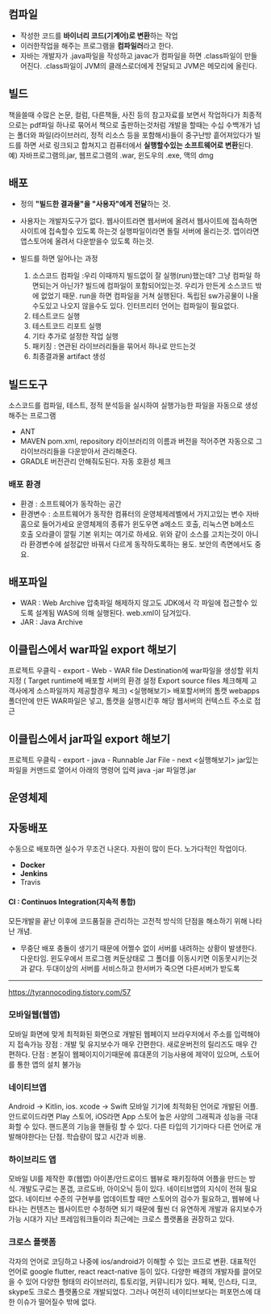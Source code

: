 ## 컴파일
  - 작성한 코드를 **바이너리 코드(기계어)로 변환**하는 작업
  - 이러한작업을 해주는 프로그램을 **컴파일러**라고 한다.
  - 자바는 개발자가 .java파일을 작성하고 javac가 컴파일을 하면 .class파일이 만들어진다.
  .class파일이 JVM의 클래스로더에게 전달되고 JVM은 메모리에 올린다.


## 빌드
  책을쓸때 수많은 논문, 컬럼, 다른책들, 사진 등의 참고자료를 보면서 작업하다가 최종적으로는 pdf파일 하나로 묶어서 책으로 출판하는것처럼
  개발을 할때는 수십 수백개가 넘는 폴더와 파일(라이브러리, 정적 리소스 등을 포함해서)들이 중구난방 흩어져있다가
  빌드를 하면 서로 링크되고 합쳐지고 컴퓨터에서 **실행할수있는 소프트웨어로 변환**된다.
  예) 자바프로그램의.jar,  웹프로그램의 .war, 윈도우의 .exe,  맥의 dmg


## 배포
- 정의
  **"빌드한 결과물"을 "사용자"에게 전달**하는 것.
- 사용자는 개발자도구가 없다.
  웹사이트라면 웹서버에 올려서 웹사이트에 접속하면 사이트에 접속할수 있도록 하는것
  실행파일이라면 돌릴 서버에 올리는것.
  앱이라면 앱스토어에 올려서 다운받을수 있도록 하는것.


- 빌드를 하면 일어나는 과정
  1. 소스코드 컴파일  :우리 이때까지 빌드없이 잘 실행(run)했는데? 그냥 컴파일 하면되는거 아닌가? 빌드에 컴파일이 포함되어있는것. 우리가 만든게 소스코드 밖에 없었기 때문.
    run을 하면 컴파일을 거쳐 실행된다. 독립된 sw가공물이 나올수도있고 나오지 않을수도 있다. 인터프리터 언어는 컴파일이 필요없다.
  3. 테스트코드 실행
  4. 테스트코드 리포트 실행
  5. 기타 추가로 설정한 작업 실행
  6. 패키징 : 연관된 라이브러리들을 묶어서 하나로 만드는것
  7. 최종결과물 artifact 생성


## 빌드도구
소스코드를 컴파일, 테스트, 정적 분석등을 실시하여 실행가능한 파일을 자동으로 생성해주는 프로그램
- ANT
- MAVEN
  pom.xml, repository
  라이브러리의 이름과 버전을 적어주면 자동으로 그 라이브러리들을 다운받아서 관리해준다.
- GRADLE
  버전관리 안해줘도된다. 자동 호환성 체크

### 배포 환경
- 환경 : 소프트웨어가 동작하는 공간
- 환경변수 : 소프트웨어가 동작한 컴퓨터의 운영체제레벨에서 가지고있는 변수
  자바홈으로 들어가세요
  운영체제의 종류가 윈도우면 a메소드 호출, 리눅스면 b메소드 호출
  오라클이 깔릴 기본 위치는 여기로 하세요.
  위와 같이 소스를 고치는것이 아니라 환경변수에 설정값만 바꿔서 다르게 동작하도록하는 용도.
보안의 측면에서도 중요.


## 배포파일
- WAR : Web Archive
	압축파일 해제하지 않고도 JDK에서 각 파일에 접근할수 있도록 설계됨
	WAS에 의해 실행된다. web.xml이 담겨있다.
- JAR : Java Archive

## 이클립스에서 war파일 export 해보기
프로젝트 우클릭 - export - Web - WAR file
Destination에 war파일을 생성할 위치 지정
	( Target runtime에 배포할 서버의 환경 설정
	  Export source files 체크해제  고객사에게 소스파일까지 제공할경우 체크)
	<실행해보기>
	배포할서버의 톰캣 webapps 폴더안에 만든 WAR파일은 넣고,
	톰캣을 실행시킨후 해당 웹서버의 컨텍스트 주소로 접근


## 이클립스에서 jar파일 export 해보기
프로젝트 우클릭 - export - java - Runnable Jar File - next
	<실행해보기>
	jar있는 파일을 커맨드로 열어서 아래의 명령어 입력
	java -jar 파일명.jar

## 운영체제


## 자동배포
수동으로 배포하면 실수가 무조건 나온다. 자원이 많이 든다. 노가다적인 작업이다.
- **Docker**
- **Jenkins**
- Travis

#### CI : Continuos Integration(지속적 통합)
모든개발을 끝난 이후에 코드품질을 관리하는 고전적 방식의 단점을 해소하기 위해 나타난 개념.
- 무중단 배포
충돌이 생기기 때문에 어쩔수 없이 서버를 내려하는 상황이 발생한다. 다운타임.
윈도우에서 프로그램 켜둔상태로 그 폴더를 이동시키면 이동못시키는것과 같다.
두대이상의 서버를 서비스하고 한서버가 죽으면 다른서버가 받도록

---
https://tyrannocoding.tistory.com/57
### 모바일웹(웹앱)
모바일 화면에 맞게 최적화된 화면으로 개발된 웹페이지
브라우저에서 주소를 입력해야지 접속가능
장점 : 개발 및 유지보수가 매우 간편한다. 새로운버전의 릴리즈도 매우 간편하다.
단점 : 본질이 웹페이지이기때문에 휴대폰의 기능사용에 제약이 있으며, 스토어를 통한 앱의 설치 불가능

### 네이티브앱
Android -> Kitlin, 
ios. xcode -> Swift
모바일 기기에 최적화된 언어로 개발된 어플.
안드로이드라면 Play 스토어, iOS라면 App 스토어
높은 사양의 그래픽과 성능을 극대화할 수 있다.
핸드폰의 기능을 핸들링 할 수 있다.
다른 타입의 기기마다 다른 언어로 개발해야한다는 단점. 학습량이 많고 시간과 비용.

### 하이브리드 앱
모바일 UI를 제작한 후(웹앱) 아이폰/안드로이드 웹뷰로 패키징하여 어플을 만드는 방식.
개발도구로는 폰갭, 코르도바, 아이오닉 등이 있다.
네이티브앱의 지식이 전혀 필요없다.
네이티브 수준의 구현부를 업데이트할 때만 스토어의 검수가 필요하고, 웹뷰에 나타나는 컨텐츠는 웹사이트만 수정하면 되기 때문에 훨씬 더 유연하게 개발과 유지보수가 가능
시대가 지난 프레임워크들이라 최근에는 크로스 플랫폼을 권장하고 있다.

### 크로스 플랫폼
각자의 언어로 코딩하고 나중에 ios/android가 이해할 수 있는 코드로 변환.
대표적인 언어로 google flutter, react react-native 등이 있다.
다양한 배경의 개발자를 끌어모을 수 있어 다양한 형태의 라이브러리, 튜토리얼, 커뮤니티가 있다.
페북, 인스타, 디코, skype도 크로스 플랫폼으로 개발되었다.
그러나 여전히 네이티브보다는 퍼포먼스에 대한 이슈가 떨어질수 밖에 없다.